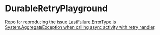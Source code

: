 # DurableRetryPlayground
Repo for reproducing the issue [LastFailure.ErrorType is System.AggregateException when calling async activity with retry handler](https://github.com/microsoft/durabletask-dotnet/issues/155).

